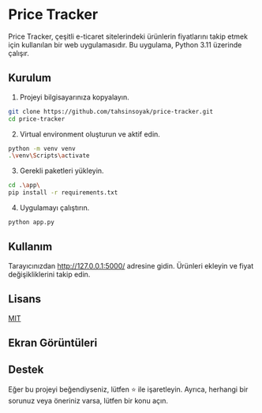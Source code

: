 # Price Tracker

Price Tracker, çeşitli e-ticaret sitelerindeki ürünlerin fiyatlarını takip etmek için kullanılan bir web uygulamasıdır. Bu uygulama, Python 3.11 üzerinde çalışır.

## Kurulum

1. Projeyi bilgisayarınıza kopyalayın.

```bash
git clone https://github.com/tahsinsoyak/price-tracker.git
cd price-tracker
```

2. Virtual environment oluşturun ve aktif edin.

```bash
python -m venv venv
.\venv\Scripts\activate
``` 

3. Gerekli paketleri yükleyin.

```bash
cd .\app\
pip install -r requirements.txt
```

4. Uygulamayı çalıştırın.

```bash
python app.py
```

## Kullanım
Tarayıcınızdan http://127.0.0.1:5000/ adresine gidin.
Ürünleri ekleyin ve fiyat değişikliklerini takip edin.

## Lisans
[MIT](https://choosealicense.com/licenses/mit/)

## Ekran Görüntüleri


## Destek
Eğer bu projeyi beğendiyseniz, lütfen ⭐️ ile işaretleyin. Ayrıca, herhangi bir sorunuz veya öneriniz varsa, lütfen bir konu açın.

